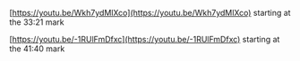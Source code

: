 
 
[https://youtu.be/Wkh7ydMlXco](https://youtu.be/Wkh7ydMlXco) starting at the 33:21 mark

  
[https://youtu.be/-1RUlFmDfxc](https://youtu.be/-1RUlFmDfxc) starting at the 41:40 mark


